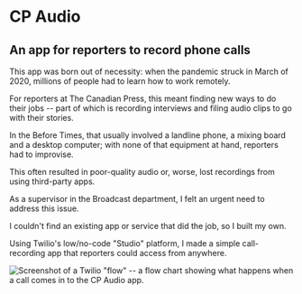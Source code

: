 # CP Audio

## An app for reporters to record phone calls

This app was born out of necessity: when the pandemic struck in March of 2020, millions of people had to learn how to work remotely.

For reporters at The Canadian Press, this meant finding new ways to do their jobs -- part of which is recording interviews and filing audio clips to go with their stories.

In the Before Times, that usually involved a landline phone, a mixing board and a desktop computer; with none of that equipment at hand, reporters had to improvise.

This often resulted in poor-quality audio or, worse, lost recordings from using third-party apps.

As a supervisor in the Broadcast department, I felt an urgent need to address this issue.

I couldn't find an existing app or service that did the job, so I built my own.

Using Twilio's low/no-code "Studio" platform, I made a simple call-recording app that reporters could access from anywhere.

![Screenshot of a Twilio "flow" -- a flow chart showing what happens when a call comes in to the CP Audio app.](https://github.com/torontocaper/CP-Audio/assets/79330948/a68c87c4-9c10-4efa-a830-c27424c1a310)

